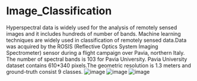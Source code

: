# Image_Classification
Hyperspectral data is widely used for the analysis of remotely sensed images and it includes hundreds of number of bands. Machine learning techniques are widely used in classification of remotely sensed data.Data was acquired by the ROSIS (Reflective Optics System Imaging Spectrometer) sensor during a flight campaign over Pavia, northern Italy. 
The number of spectral bands is 103 for Pavia University. Pavia University dataset contains 610*340 pixels.The geometric resolution is 1.3 meters and ground-truth consist 9 classes.
![image](https://user-images.githubusercontent.com/64328738/120937034-b2f5bb00-c728-11eb-8b79-e70dbfb110f0.png)
![image](https://user-images.githubusercontent.com/64328738/120937038-bbe68c80-c728-11eb-91e0-045c44a41f7b.png)
![image](https://user-images.githubusercontent.com/64328738/120937041-c1dc6d80-c728-11eb-9319-bc584122e84b.png)


